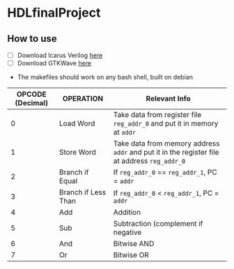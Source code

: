 # HDLfinalProject

## How to use

- [ ] Download Icarus Verilog [here](https://github.com/steveicarus/iverilog)
- [ ] Download GTKWave [here](https://gtkwave.sourceforge.net/)
-   The makefiles should work on any bash shell, built on debian





| OPCODE (Decimal)   | OPERATION    | Relevant Info |
|------|-----------------------|-------------------------------------------------------------------------------------|
| 0    | Load Word             |  Take data from register file `reg_addr_0` and put it in memory at `addr` |   
| 1    | Store Word            | Take data from memory address `addr` and put it in the register file at address `reg_addr_0` |  
| 2    | Branch if Equal       | If `reg_addr_0` == `reg_addr_1`, PC = `addr` | 
| 3    | Branch if Less Than   | If `reg_addr_0` < `reg_addr_1`, PC = `addr` | 
| 4    | Add                   | Addition      | 
| 5    | Sub                   | Subtraction (complement if negative | 
| 6    | And                   | Bitwise AND   | 
| 7    | Or                    | Bitwise  OR   | 
